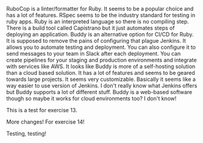 RuboCop is a linter/formatter for Ruby. It seems to be a popular choice and has a lot of features. RSpec seems to be the industry standard for testing in ruby apps. Ruby is an interpreted language so there is no compiling step. There is a build tool called Capistrano but it just automates steps of deploying an application.
Buddy is an alternative option for CI/CD for Ruby. It is supposed to remove the pains of configuring that plague Jenkins. It allows you to automate testing and deployment. You can also configure it to send messages to your team in Slack after each deployment. You can create pipelines for your staging and production environments and integrate with services like AWS.
It looks like Buddy is more of a self-hosting solution than a cloud based solution. It has a lot of features and seems to be geared towards large projects. It seems very customizable. Basically it seems like a way easier to use version of Jenkins. I don't really know what Jenkins offers but Buddy supports a lot of different stuff. Buddy is a web-based software though so maybe it works for cloud environments too? I don't know!

This is a test for exercise 13.

More changes! For exercise 14!

Testing, testing!
